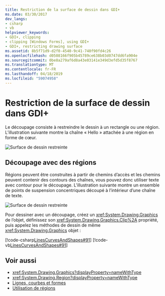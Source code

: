 ```yaml
---
title: Restriction de la surface de dessin dans GDI+
ms.date: 03/30/2017
dev_langs:
- csharp
- vb
helpviewer_keywords:
- GDI+, clipping
- clipping [Windows Forms], using GDI+
- GDI+, restricting drawing surface
ms.assetid: 8b5f71d9-d2f0-4540-9c41-740f90fd4c26
ms.openlocfilehash: d0508166f905b45789ce638b03d0747dd6fa904e
ms.sourcegitcommit: 0be8a279af6d8a43e03141e349d3efd5d35f8767
ms.translationtype: MT
ms.contentlocale: fr-FR
ms.lasthandoff: 04/18/2019
ms.locfileid: "59074958"
---
```

# <a name="restricting-the-drawing-surface-in-gdi"></a>Restriction de la surface de dessin dans GDI+
Le découpage consiste à restreindre le dessin à un rectangle ou une région. L’illustration suivante montre la chaîne « Hello » attachée à une région en forme de cœur.  
  
 ![Surface de dessin restreinte](./media/aboutgdip02-art30.gif "AboutGdip02_Art30")  
  
## <a name="clipping-with-regions"></a>Découpage avec des régions  
 Régions peuvent être construites à partir de chemins d’accès et les chemins peuvent contenir des contours des chaînes, vous pouvez donc utiliser texte avec contour pour le découpage. L’illustration suivante montre un ensemble de points de suspension concentriques découpé à l’intérieur d’une chaîne de texte.  
  
 ![Surface de dessin restreinte](./media/aboutgdip02-art31.gif "AboutGdip02_Art31")  
  
 Pour dessiner avec un découpage, créez un <xref:System.Drawing.Graphics> de l’objet, définissez son <xref:System.Drawing.Graphics.Clip%2A> propriété, puis appelez les méthodes de dessin de même <xref:System.Drawing.Graphics> objet :  
  
 [!code-csharp[LinesCurvesAndShapes#91](~/samples/snippets/csharp/VS_Snippets_Winforms/LinesCurvesAndShapes/CS/Class1.cs#91)]
 [!code-vb[LinesCurvesAndShapes#91](~/samples/snippets/visualbasic/VS_Snippets_Winforms/LinesCurvesAndShapes/VB/Class1.vb#91)]  
  
## <a name="see-also"></a>Voir aussi

- <xref:System.Drawing.Graphics?displayProperty=nameWithType>
- <xref:System.Drawing.Region?displayProperty=nameWithType>
- [Lignes, courbes et formes](lines-curves-and-shapes.md)
- [Utilisation de régions](using-regions.md)
